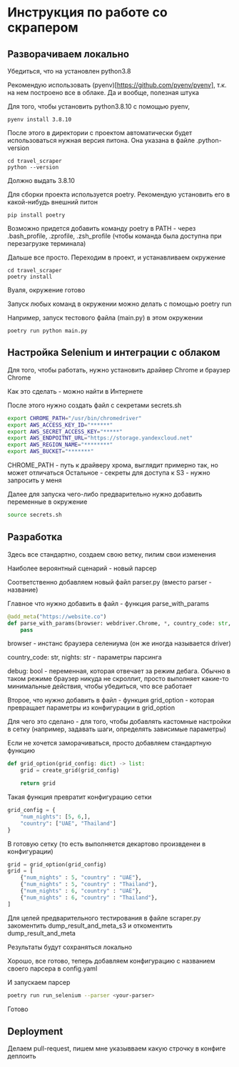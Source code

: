 # Инструкция по работе со скрапером

## Разворачиваем локально

Убедиться, что на установлен python3.8

Рекомендую использовать (pyenv)[https://github.com/pyenv/pyenv], т.к. на нем построено все в облаке. Да и вообще, полезная штука

Для того, чтобы установить python3.8.10 с помощью pyenv, 

```shell
pyenv install 3.8.10
```

После этого в директории с проектом автоматически будет использоваться нужная версия питона. Она указана в файле .python-version

```shell
cd travel_scraper
python --version
```

Должно выдать 3.8.10

Для сборки проекта используется poetry. Рекомендую установить его в какой-нибудь внешний питон

```shell
pip install poetry
```

Возможно придется добавить команду poetry в PATH - через .bash_profile, .zprofile, .zsh_profile (чтобы команда была доступна при перезагрузке терминала)

Дальше все просто. Переходим в проект, и устанавливаем окружение

```shell
cd travel_scraper
poetry install
```

Вуаля, окружение готово

Запуск любых команд в окружении можно делать с помощью poetry run

Например, запуск тестового файла (main.py) в этом окружении

```shell
poetry run python main.py
```

## Настройка Selenium и интеграции с облаком

Для того, чтобы работать, нужно установить драйвер Chrome и браузер Chrome

Как это сделать - можно найти в Интернете

После этого нужно создать файл с секретами secrets.sh

```bash
export CHROME_PATH="/usr/bin/chromedriver"
export AWS_ACCESS_KEY_ID="******"
export AWS_SECRET_ACCESS_KEY="*****"
export AWS_ENDPOITNT_URL="https://storage.yandexcloud.net"
export AWS_REGION_NAME="********"
export AWS_BUCKET="*******"
```

CHROME_PATH - путь к драйверу хрома, выглядит примерно так, но может отличаться
Остальное  - секреты для доступа к S3 - нужно запросить у меня

Далее для запуска чего-либо предварительно нужно добавить переменные в окружение

```bash
source secrets.sh
```

## Разработка

Здесь все стандартно, создаем свою ветку, пилим свои изменения

Наиболее вероянтный сценарий - новый парсер

Соответственно добавляем новый файл parser.py (вместо parser - название)

Главное что нужно добавить в файл - функция parse_with_params


```python
@add_meta("https://website.co")
def parse_with_params(browser: webdriver.Chrome, *, country_code: str, nights: str, debug: bool = False):
    pass
```

browser - инстанс браузера селениума (он же иногда называется driver)


country_code: str, nights: str - параметры парсинга

debug: bool - переменная, которая отвечает за режим дебага. Обычно в таком режиме браузер никуда не скроллит, просто выполняет какие-то минимальные действия, чтобы убедиться, что все работает


Второе, что нужно добавить в файл - функция grid_option - которая превращает параметры из конфигурации в grid_option

Для чего это сделано - для того, чтобы добавлять кастомные настройки в сетку (например, задавать шаги, определять зависимые параметры)

Если не хочется заморачиваться, просто добавляем стандартную функцию

```python
def grid_option(grid_config: dict) -> list:
    grid = create_grid(grid_config)

    return grid
```


Такая функция превратит конфигурацию сетки
```python
grid_config = {
    "num_nights": [5, 6,],
    "country": ["UAE", "Thailand"]
}
```

В готовую сетку (то есть выполняется декартово произвденеи в конфигурации)

```python
grid = grid_option(grid_config)
grid = [
    {"num_nights" : 5, "country" : "UAE"},
    {"num_nights" : 5, "country" : "Thailand"},
    {"num_nights" : 6, "country" : "UAE"},
    {"num_nights" : 6, "country" : "Thailand"},
]
```

Для целей предварительного тестирования в файле scraper.py закоментить dump_result_and_meta_s3 и откоментить dump_result_and_meta

Результаты будут сохраняться локально

Хорошо, все готово, теперь добавляем конфигурацию с названием своего парсера в config.yaml

И запускаем парсер

```bash
poetry run run_selenium --parser <your-parser> 
```

Готово

## Deployment

Делаем pull-request, пишем мне указывваем какую строчку в конфиге деплоить




